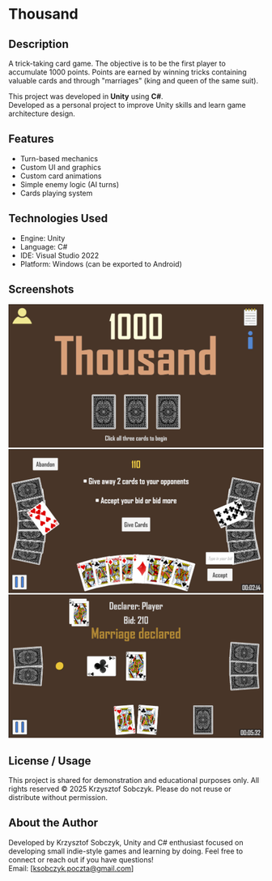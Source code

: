 # Thousand

## Description
A trick-taking card game. The objective is to be the first player to accumulate 1000 points. 
Points are earned by winning tricks containing valuable cards and through "marriages" (king and queen of the same suit).

This project was developed in **Unity** using **C#**.  
Developed as a personal project to improve Unity skills and learn game architecture design.

## Features
- Turn-based mechanics
- Custom UI and graphics
- Custom card animations
- Simple enemy logic (AI turns)
- Cards playing system

## Technologies Used
- Engine: Unity
- Language: C#
- IDE: Visual Studio 2022
- Platform: Windows (can be exported to Android)

## Screenshots
![Main menu](screenshots/menu.png) ![Gameplay01](screenshots/gameplay01.png) ![Gameplay02](screenshots/gameplay02.png)

## License / Usage
This project is shared for demonstration and educational purposes only.
All rights reserved © 2025 Krzysztof Sobczyk.
Please do not reuse or distribute without permission.

## About the Author
Developed by Krzysztof Sobczyk, Unity and C# enthusiast focused on developing small indie-style games and learning by doing.
Feel free to connect or reach out if you have questions!\
Email: [ksobczyk.poczta@gmail.com]
